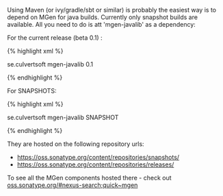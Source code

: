 ---
---

Using Maven (or ivy/gradle/sbt or similar) is probably the easiest way is to depend on MGen for java builds. Currently only snapshot builds are available. All you need to do is att 'mgen-javalib' as a dependency:


For the current release (beta 0.1) :

{% highlight xml %}

<dependency>
  <groupId>se.culvertsoft</groupId>
  <artifactId>mgen-javalib</artifactId>
  <version>0.1</version>
</dependency>

{% endhighlight %}


For SNAPSHOTS:

{% highlight xml %}

<dependency>
  <groupId>se.culvertsoft</groupId>
  <artifactId>mgen-javalib</artifactId>
  <version>SNAPSHOT</version>
</dependency>

{% endhighlight %}

They are hosted on the following repository urls:
 
 * https://oss.sonatype.org/content/repositories/snapshots/
 * https://oss.sonatype.org/content/repositories/releases/

To see all the MGen components hosted there - check out [oss.sonatype.org/#nexus-search;quick~mgen](https://oss.sonatype.org/#nexus-search;quick~mgen)

